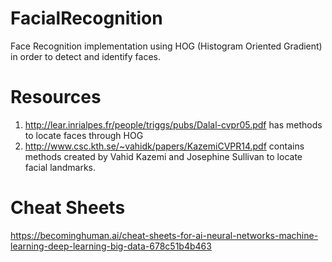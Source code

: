 # FacialRecognition
Face Recognition implementation using HOG (Histogram Oriented Gradient) in order to detect and identify faces.

# Resources
1. http://lear.inrialpes.fr/people/triggs/pubs/Dalal-cvpr05.pdf has methods to locate faces through HOG
2. http://www.csc.kth.se/~vahidk/papers/KazemiCVPR14.pdf contains methods created by Vahid Kazemi and Josephine Sullivan to locate facial landmarks. 

# Cheat Sheets
https://becominghuman.ai/cheat-sheets-for-ai-neural-networks-machine-learning-deep-learning-big-data-678c51b4b463

